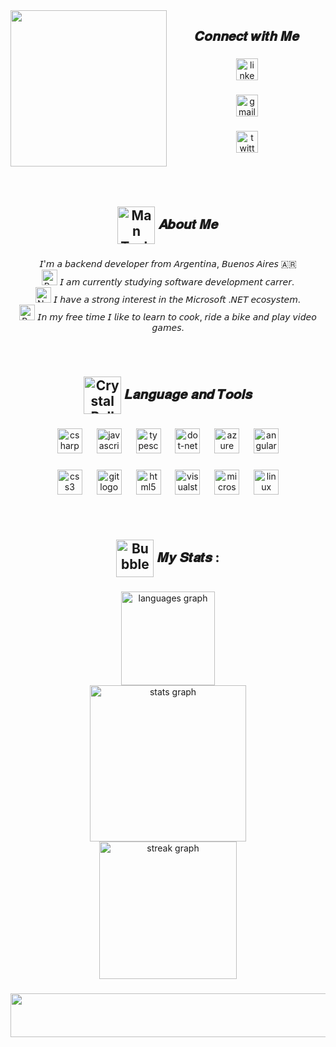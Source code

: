 <img align="left" height="250" src="https://i.postimg.cc/gjNFYNKv/1500x500.jpg"  />

###

<h2 align="center" >𝑪𝒐𝒏𝒏𝒆𝒄𝒕 𝒘𝒊𝒕𝒉 𝑴𝒆</h2> 

###

<div align="center">
  <a href="https://www.linkedin.com/in/luisfrank/" target="_blank">
    <img src="https://img.shields.io/static/v1?message=LinkedIn&logo=linkedin&label=&color=0077B5&logoColor=white&labelColor=&style=flat" height="35" alt="linkedin logo"  />
  </a>
</div>

###

<div align="center">
  <a href="luisfrank.ortega@gmail.com" target="_blank">
    <img src="https://img.shields.io/static/v1?message=Gmail&logo=gmail&label=&color=D14836&logoColor=white&labelColor=&style=flat" height="35" alt="gmail logo"  />
  </a>
</div>

###

<div align="center">
  <a href="https://twitter.com/LuissOrtega" target="_blank">
    <img src="https://img.shields.io/static/v1?message=Twitter&logo=twitter&label=&color=1DA1F2&logoColor=white&labelColor=&style=flat" height="35" alt="twitter logo"  />
  </a>
</div>

###

<br clear="both">



<br clear="both">

###

<h2 align="center"><img src="https://raw.githubusercontent.com/Tarikul-Islam-Anik/Animated-Fluent-Emojis/master/Emojis/People%20with%20professions/Man%20Technologist%20Light%20Skin%20Tone.png" alt="Man Technologist Light Skin Tone" width="60" height="60" align="center"/> 𝑨𝒃𝒐𝒖𝒕 𝑴𝒆</h2>

###

<p align="center">𝘐'𝘮 𝘢 𝘣𝘢𝘤𝘬𝘦𝘯𝘥 𝘥𝘦𝘷𝘦𝘭𝘰𝘱𝘦𝘳 𝘧𝘳𝘰𝘮 𝘈𝘳𝘨𝘦𝘯𝘵𝘪𝘯𝘢, 𝘉𝘶𝘦𝘯𝘰𝘴 𝘈𝘪𝘳𝘦𝘴 🇦🇷<br> <img src="https://raw.githubusercontent.com/Tarikul-Islam-Anik/Animated-Fluent-Emojis/master/Emojis/Objects/Books.png" alt="Books" width="25" height="25" /> 𝘐 𝘢𝘮 𝘤𝘶𝘳𝘳𝘦𝘯𝘵𝘭𝘺 𝘴𝘵𝘶𝘥𝘺𝘪𝘯𝘨 𝘴𝘰𝘧𝘵𝘸𝘢𝘳𝘦 𝘥𝘦𝘷𝘦𝘭𝘰𝘱𝘮𝘦𝘯𝘵 𝘤𝘢𝘳𝘳𝘦𝘳.<br> <img src="https://raw.githubusercontent.com/Tarikul-Islam-Anik/Animated-Fluent-Emojis/master/Emojis/Objects/Notebook.png" alt="Notebook" width="25" height="25" /> 𝘐 𝘩𝘢𝘷𝘦 𝘢 𝘴𝘵𝘳𝘰𝘯𝘨 𝘪𝘯𝘵𝘦𝘳𝘦𝘴𝘵 𝘪𝘯 𝘵𝘩𝘦 𝘔𝘪𝘤𝘳𝘰𝘴𝘰𝘧𝘵 .𝘕𝘌𝘛 𝘦𝘤𝘰𝘴𝘺𝘴𝘵𝘦𝘮.<br> <img src="https://raw.githubusercontent.com/Tarikul-Islam-Anik/Animated-Fluent-Emojis/master/Emojis/Activities/Basketball.png" alt="Basketball" width="25" height="25" /> 𝘐𝘯 𝘮𝘺 𝘧𝘳𝘦𝘦 𝘵𝘪𝘮𝘦 𝘐 𝘭𝘪𝘬𝘦 𝘵𝘰 𝘭𝘦𝘢𝘳𝘯 𝘵𝘰 𝘤𝘰𝘰𝘬, 𝘳𝘪𝘥𝘦 𝘢 𝘣𝘪𝘬𝘦 𝘢𝘯𝘥 𝘱𝘭𝘢𝘺 𝘷𝘪𝘥𝘦𝘰 𝘨𝘢𝘮𝘦𝘴.</p>

###

<br clear="both">

<h2 align="center"><img src="https://raw.githubusercontent.com/Tarikul-Islam-Anik/Animated-Fluent-Emojis/master/Emojis/Activities/Crystal%20Ball.png" alt="Crystal Ball" width="60" height="60" align="center" /> 𝑳𝒂𝒏𝒈𝒖𝒂𝒈𝒆 𝒂𝒏𝒅 𝑻𝒐𝒐𝒍𝒔</h2>

###

<div align="center">
  <img src="https://cdn.jsdelivr.net/gh/devicons/devicon/icons/csharp/csharp-original.svg" height="40" alt="csharp logo"  />
  <img width="15" />
  <img src="https://skillicons.dev/icons?i=js" height="40" alt="javascript logo"  />
  <img width="15" />
  <img src="https://skillicons.dev/icons?i=ts" height="40" alt="typescript logo"  />
  <img width="15" />
  <img src="https://skillicons.dev/icons?i=dotnet" height="40" alt="dot-net logo"  />
  <img width="15" />
  <img src="https://cdn.jsdelivr.net/gh/devicons/devicon/icons/azure/azure-original.svg" height="40" alt="azure logo"  />
  <img width="15" />
  <img src="https://skillicons.dev/icons?i=angular" height="40" alt="angularjs logo"  />
</div>

###

<div align="center">
  <img src="https://cdn.jsdelivr.net/gh/devicons/devicon/icons/css3/css3-original.svg" height="40" alt="css3 logo"  />
  <img width="15" />
  <img src="https://cdn.jsdelivr.net/gh/devicons/devicon/icons/git/git-original.svg" height="40" alt="git logo"  />
  <img width="15" />
  <img src="https://cdn.jsdelivr.net/gh/devicons/devicon/icons/html5/html5-original.svg" height="40" alt="html5 logo"  />
  <img width="15" />
  <img src="https://skillicons.dev/icons?i=visualstudio" height="40" alt="visualstudio logo"  />
  <img width="15" />
  <img src="https://cdn.simpleicons.org/microsoftsqlserver/CC2927" height="40" alt="microsoftsqlserver logo"  />
  <img width="15" />
  <img src="https://cdn.jsdelivr.net/gh/devicons/devicon/icons/linux/linux-original.svg" height="40" alt="linux logo"  />
</div>

###
<br clear="both">

<h2 align="center"><img src="https://raw.githubusercontent.com/Tarikul-Islam-Anik/Animated-Fluent-Emojis/master/Emojis/Symbols/Bubbles.png" alt="Bubbles" width="60" height="60" align="center" /> 𝑴𝒚 𝑺𝒕𝒂𝒕𝒔 :</h2>

###

<div align="center">
  <img src="https://github-readme-stats.vercel.app/api/top-langs?username=LuissFrank&locale=en&hide_title=false&layout=compact&card_width=320&langs_count=300&theme=tokyonight&hide_border=false&order=2" height="150" alt="languages graph" /> <br>
  <img src="https://github-readme-stats.vercel.app/api?username=LuissFrank&hide_title=false&hide_rank=true&show_icons=true&include_all_commits=true&count_private=true&disable_animations=false&theme=tokyonight&locale=en&hide_border=false&order=1" height="250" alt="stats graph" /> <br>
  <img src="https://streak-stats.demolab.com?user=LuissFrank&locale=en&mode=daily&theme=tokyonight&hide_border=false&border_radius=5&order=3" height="220" alt="streak graph"  />
</div>

###


<div align="center">
  <img height="70" width="1000" src="https://i.pinimg.com/originals/77/9c/c5/779cc579ae3da9dba7f44b1b740029e7.gif"  />
</div>

###
